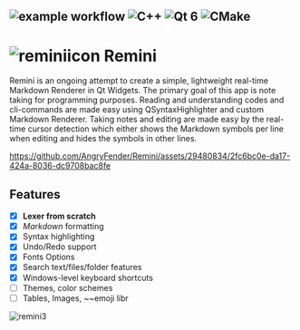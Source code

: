 ![example workflow](https://github.com/AngryFender/Remini/actions/workflows/c-cpp.yml/badge.svg)
![C++](https://img.shields.io/badge/language-C++-blue.svg)
![Qt 6](https://img.shields.io/badge/framework-Qt_6-green.svg)
![CMake](https://img.shields.io/badge/build-CMake-red.svg)
---
# ![reminiicon](https://github.com/AngryFender/Remini/assets/29480834/b1361084-1532-47bd-b755-f1c375dbc510) Remini 
Remini is an ongoing attempt to create a simple, lightweight real-time Markdown Renderer in Qt Widgets. The primary goal of this app is note taking for programming purposes. Reading and understanding codes and cli-commands are made easy using QSyntaxHighlighter and custom Markdown Renderer. Taking notes and editing are made easy by the real-time cursor detection which either shows the Markdown symbols per line when editing and hides the symbols in other lines.




https://github.com/AngryFender/Remini/assets/29480834/2fc6bc0e-da17-424a-8036-dc9708bac8fe


## Features

- [x]  **Lexer from scratch**
- [x]  *Markdown* formatting
- [x]  Syntax highlighting
- [x]  Undo/Redo support
- [x]  Fonts Options
- [x]  Search text/files/folder features
- [x]  Windows-level keyboard shortcuts
- [ ]  Themes, color schemes
- [ ]  Tables, Images, ~~emoji libr

![remini3](https://github.com/AngryFender/Remini/assets/29480834/7626110f-b6c6-415a-986d-b18c2f6cc8ba)
